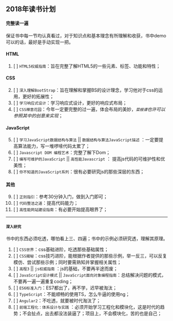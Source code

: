 ## 2018年读书计划

#### 完整读一遍

保证书中每一节均认真看过，对于知识点和基本理念有所理解和收获，书中demo可以的话，最好是手动实现一把。

#### HTML
1. [ ] `HTML5权威指南`：旨在完整了解HTML5的一些元素、标签、功能和特性；

#### CSS
2. [ ] `深入理解BootStrap`：旨在理解和掌握BS的设计理念，学习他对于css的运用，更好的拓展性；
3. [ ] `学习响应式设计`：学习响应式设计，更好的响应式布局；
4. [ ] `CSS禅意花园`：今年一定要完整的过一遍，体会布局的美妙，*`菜根谭`也许可以参照其中的创意来实现*；

#### JavaScript
5. [ ] `学习JavaScript数据结构与算法` || `数据结构与算法JavaScript描述` ：一定要提高算法能力，写一堆啰嗦代码太累了；
6. [ ] `Javascript DOM 编程艺术`：完整了解下Dom；
7. [ ] `编写可维护的JavaScript` || `高性能Javascript` ： 提高js代码的可维护性和优美性；
8. [ ] `你不知道的JavaScript系列`：很有必要研究js的那些深层的东西；

#### 其他
9. [ ] `正则指引`：参考30分钟入门，做到入门即可；
10. [ ] `代码整洁之道`：提高代码能力；
11. [ ] `高性能网站建设指南`：有必要开始提高眼界了；

---

#### **`深入研究`**

书中的东西必须吃透，哪怕看上三、四遍；书中的示例必须研究透，理解其原理。

1. [ ] `CSS世界`：css基础进阶，吃透那些基础属性；
2. [ ] `CSS揭秘`：css技巧进阶，能根据作者提供的那些示例，举一反三，可以反复模仿、尝试那些示例；同时要需熟知并掌握相关属性；
3. [ ] `高程3` || `js权威指南` ：js的基础，不要再半途而废；
4. [ ] `JavaScript设计模式` || `JavaScript面向对象编程指南`：总结解决问题的模式，不要再一遍一遍重复coding；
5. [ ] `ES6标准入门`：ES7都出了，再不学，迟早被淘汰；
6. [ ] `TypeScript`：不能顺畅的使用TS，怎么牛逼的使用ng；
7. [ ] `Angular2`：不吃透，就要被时代淘汰了；
8. [ ] `前端工程化：体系设计与实践` ：必须开始学习工程化和模块化，这是时代的趋势；不会扯点，出去都没法装逼了；项目上，不会模块化，苦的也是自己；
